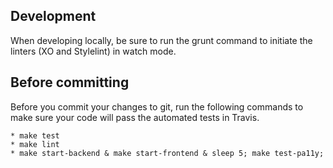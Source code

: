 ## Development

When developing locally, be sure to run the grunt command to initiate the linters (XO and Stylelint) in watch mode.

## Before committing

Before you commit your changes to git, run the following commands to make sure your code will pass the automated tests in Travis.

	* make test
	* make lint
	* make start-backend & make start-frontend & sleep 5; make test-pa11y;




